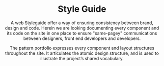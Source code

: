 <header class="kss__header">
  <div class="container">
    <h1>Style Guide</h1>
    <div class="lede">
      <div overclass="content">
        <p>A web Styleguide offer a way of ensuring consistency between brand, design and code. Herein we are looking documenting every component and its code on the site in one place to ensure &quot;same-pagey&quot; communications between designers, front end developers and developers.</p>
        <p>The pattern portfolio expresses every component and layout structures throughout the site. It articulates the atomic design structure, and is used to illustrate the project’s shared vocabulary.</p>
      </div>
    </div>
  </div>
</header>
